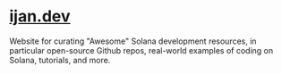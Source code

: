 # [ijan.dev](https://ijan.dev)

Website for curating "Awesome" Solana development resources, in particular open-source Github repos, real-world examples of coding on Solana, tutorials, and more.
